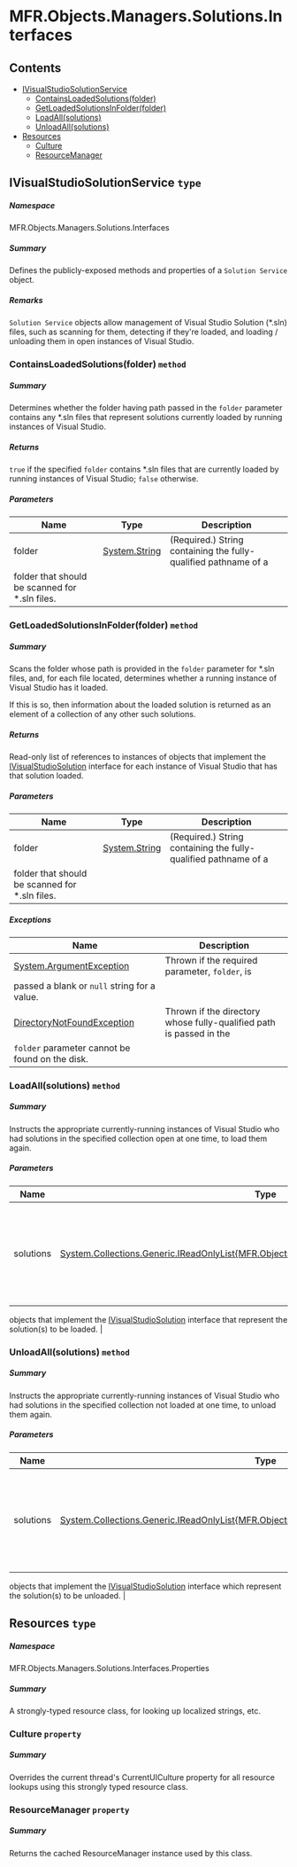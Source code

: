 <a name='assembly'></a>
# MFR.Objects.Managers.Solutions.Interfaces

## Contents

- [IVisualStudioSolutionService](#T-MFR-Objects-Managers-Solutions-Interfaces-IVisualStudioSolutionService 'MFR.Objects.Managers.Solutions.Interfaces.IVisualStudioSolutionService')
  - [ContainsLoadedSolutions(folder)](#M-MFR-Objects-Managers-Solutions-Interfaces-IVisualStudioSolutionService-ContainsLoadedSolutions-System-String- 'MFR.Objects.Managers.Solutions.Interfaces.IVisualStudioSolutionService.ContainsLoadedSolutions(System.String)')
  - [GetLoadedSolutionsInFolder(folder)](#M-MFR-Objects-Managers-Solutions-Interfaces-IVisualStudioSolutionService-GetLoadedSolutionsInFolder-System-String- 'MFR.Objects.Managers.Solutions.Interfaces.IVisualStudioSolutionService.GetLoadedSolutionsInFolder(System.String)')
  - [LoadAll(solutions)](#M-MFR-Objects-Managers-Solutions-Interfaces-IVisualStudioSolutionService-LoadAll-System-Collections-Generic-IReadOnlyList{MFR-Objects-Solutions-Interfaces-IVisualStudioSolution}- 'MFR.Objects.Managers.Solutions.Interfaces.IVisualStudioSolutionService.LoadAll(System.Collections.Generic.IReadOnlyList{MFR.Objects.Solutions.Interfaces.IVisualStudioSolution})')
  - [UnloadAll(solutions)](#M-MFR-Objects-Managers-Solutions-Interfaces-IVisualStudioSolutionService-UnloadAll-System-Collections-Generic-IReadOnlyList{MFR-Objects-Solutions-Interfaces-IVisualStudioSolution}- 'MFR.Objects.Managers.Solutions.Interfaces.IVisualStudioSolutionService.UnloadAll(System.Collections.Generic.IReadOnlyList{MFR.Objects.Solutions.Interfaces.IVisualStudioSolution})')
- [Resources](#T-MFR-Objects-Managers-Solutions-Interfaces-Properties-Resources 'MFR.Objects.Managers.Solutions.Interfaces.Properties.Resources')
  - [Culture](#P-MFR-Objects-Managers-Solutions-Interfaces-Properties-Resources-Culture 'MFR.Objects.Managers.Solutions.Interfaces.Properties.Resources.Culture')
  - [ResourceManager](#P-MFR-Objects-Managers-Solutions-Interfaces-Properties-Resources-ResourceManager 'MFR.Objects.Managers.Solutions.Interfaces.Properties.Resources.ResourceManager')

<a name='T-MFR-Objects-Managers-Solutions-Interfaces-IVisualStudioSolutionService'></a>
## IVisualStudioSolutionService `type`

##### Namespace

MFR.Objects.Managers.Solutions.Interfaces

##### Summary

Defines the publicly-exposed methods and properties of a ` Solution
            Service ` object.

##### Remarks

`Solution Service` objects allow management of Visual Studio Solution
(*.sln) files, such as scanning for them, detecting if they're loaded,
and loading / unloading them in open instances of Visual Studio.

<a name='M-MFR-Objects-Managers-Solutions-Interfaces-IVisualStudioSolutionService-ContainsLoadedSolutions-System-String-'></a>
### ContainsLoadedSolutions(folder) `method`

##### Summary

Determines whether the folder having path passed in the `folder` parameter contains any *.sln files that represent
solutions currently loaded by running instances of Visual Studio.

##### Returns

`true` if the specified `folder`
contains *.sln files that are currently loaded by running instances
of Visual Studio; `false` otherwise.

##### Parameters

| Name | Type | Description |
| ---- | ---- | ----------- |
| folder | [System.String](http://msdn.microsoft.com/query/dev14.query?appId=Dev14IDEF1&l=EN-US&k=k:System.String 'System.String') | (Required.) String containing the fully-qualified pathname of a
folder that should be scanned for *.sln files. |

<a name='M-MFR-Objects-Managers-Solutions-Interfaces-IVisualStudioSolutionService-GetLoadedSolutionsInFolder-System-String-'></a>
### GetLoadedSolutionsInFolder(folder) `method`

##### Summary

Scans the folder whose path is provided in the `folder` parameter for *.sln files, and, for each file
located, determines whether a running instance of Visual Studio has
it loaded.



If this is so, then information about the loaded solution is
returned as an element of a collection of any other such solutions.

##### Returns

Read-only list of references to instances of objects that implement
the [IVisualStudioSolution](#T-MFR-Objects-Solutions-Interfaces-IVisualStudioSolution 'MFR.Objects.Solutions.Interfaces.IVisualStudioSolution')
interface for each instance of Visual Studio that has that solution loaded.

##### Parameters

| Name | Type | Description |
| ---- | ---- | ----------- |
| folder | [System.String](http://msdn.microsoft.com/query/dev14.query?appId=Dev14IDEF1&l=EN-US&k=k:System.String 'System.String') | (Required.) String containing the fully-qualified pathname of a
folder that should be scanned for *.sln files. |

##### Exceptions

| Name | Description |
| ---- | ----------- |
| [System.ArgumentException](http://msdn.microsoft.com/query/dev14.query?appId=Dev14IDEF1&l=EN-US&k=k:System.ArgumentException 'System.ArgumentException') | Thrown if the required parameter, `folder`, is
passed a blank or `null` string for a value. |
| [DirectoryNotFoundException](#T-DirectoryNotFoundException 'DirectoryNotFoundException') | Thrown if the directory whose fully-qualified path is passed in the
`folder` parameter cannot be found on the disk. |

<a name='M-MFR-Objects-Managers-Solutions-Interfaces-IVisualStudioSolutionService-LoadAll-System-Collections-Generic-IReadOnlyList{MFR-Objects-Solutions-Interfaces-IVisualStudioSolution}-'></a>
### LoadAll(solutions) `method`

##### Summary

Instructs the appropriate currently-running instances of Visual
Studio who had solutions in the specified collection open at one
time, to load them again.

##### Parameters

| Name | Type | Description |
| ---- | ---- | ----------- |
| solutions | [System.Collections.Generic.IReadOnlyList{MFR.Objects.Solutions.Interfaces.IVisualStudioSolution}](http://msdn.microsoft.com/query/dev14.query?appId=Dev14IDEF1&l=EN-US&k=k:System.Collections.Generic.IReadOnlyList 'System.Collections.Generic.IReadOnlyList{MFR.Objects.Solutions.Interfaces.IVisualStudioSolution}') | (Required.) Reference to a collection of references to instances of
objects that implement the [IVisualStudioSolution](#T-MFR-Objects-Solutions-Interfaces-IVisualStudioSolution 'MFR.Objects.Solutions.Interfaces.IVisualStudioSolution')
interface that represent the solution(s) to be loaded. |

<a name='M-MFR-Objects-Managers-Solutions-Interfaces-IVisualStudioSolutionService-UnloadAll-System-Collections-Generic-IReadOnlyList{MFR-Objects-Solutions-Interfaces-IVisualStudioSolution}-'></a>
### UnloadAll(solutions) `method`

##### Summary

Instructs the appropriate currently-running instances of Visual
Studio who had solutions in the specified collection not loaded at
one time, to unload them again.

##### Parameters

| Name | Type | Description |
| ---- | ---- | ----------- |
| solutions | [System.Collections.Generic.IReadOnlyList{MFR.Objects.Solutions.Interfaces.IVisualStudioSolution}](http://msdn.microsoft.com/query/dev14.query?appId=Dev14IDEF1&l=EN-US&k=k:System.Collections.Generic.IReadOnlyList 'System.Collections.Generic.IReadOnlyList{MFR.Objects.Solutions.Interfaces.IVisualStudioSolution}') | (Required.) Reference to a collection of references to instances of
objects that implement the [IVisualStudioSolution](#T-MFR-Objects-Solutions-Interfaces-IVisualStudioSolution 'MFR.Objects.Solutions.Interfaces.IVisualStudioSolution')
interface which represent the solution(s) to be unloaded. |

<a name='T-MFR-Objects-Managers-Solutions-Interfaces-Properties-Resources'></a>
## Resources `type`

##### Namespace

MFR.Objects.Managers.Solutions.Interfaces.Properties

##### Summary

A strongly-typed resource class, for looking up localized strings, etc.

<a name='P-MFR-Objects-Managers-Solutions-Interfaces-Properties-Resources-Culture'></a>
### Culture `property`

##### Summary

Overrides the current thread's CurrentUICulture property for all
  resource lookups using this strongly typed resource class.

<a name='P-MFR-Objects-Managers-Solutions-Interfaces-Properties-Resources-ResourceManager'></a>
### ResourceManager `property`

##### Summary

Returns the cached ResourceManager instance used by this class.

